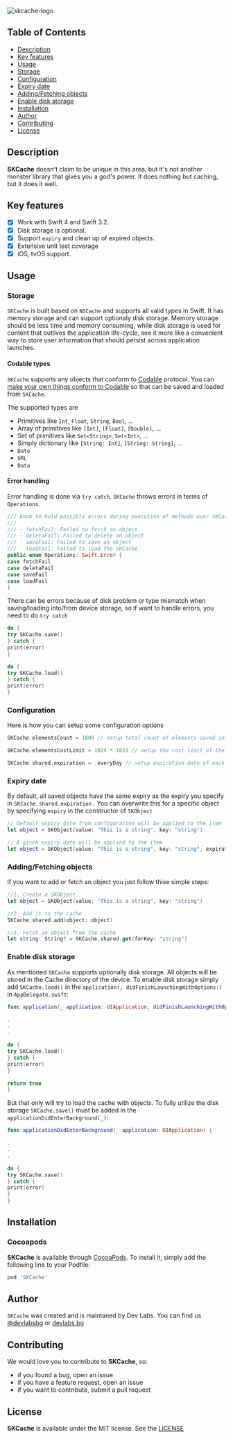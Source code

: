 ![skcache-logo](skcache-logo.png)

## Table of Contents

* [Description](#description)
* [Key features](#key-features)
* [Usage](#usage)
* [Storage](#storage)
* [Configuration](#configuration)
* [Expiry date](#expiry-date)
* [Adding/Fetching objects](#add-fetch-object)
* [Enable disk storage](#disk-storage)
* [Installation](#installation)
* [Author](#author)
* [Contributing](#contributing)
* [License](#license)


## Description

**SKCache** doesn't claim to be unique in this area, but it's not another monster
library that gives you a god's power. It does nothing but caching, but it does it well.

## Key features

- [x] Work with Swift 4 and Swift 3.2.
- [x] Disk storage is optional.
- [x] Support `expiry` and clean up of expired objects.
- [x] Extensive unit test coverage
- [x] iOS, tvOS support.

## Usage

### Storage

`SKCache` is built based on `NSCache` and supports all valid types in Swift. It has memory storage and can support optionaly disk storage. Memory storage should be less time and memory consuming, while disk storage is used for content that outlives the application life-cycle, see it more like a convenient way to store user information that should persist across application launches.


#### Codable types

`SKCache` supports any objects that conform to [Codable](https://developer.apple.com/documentation/swift/codable) protocol. You can [make your own things conform to Codable](https://developer.apple.com/documentation/foundation/archives_and_serialization/encoding_and_decoding_custom_types) so that can be saved and loaded from `SKCache`.

The supported types are

- Primitives like `Int`, `Float`, `String`, `Bool`, ...
- Array of primitives like `[Int]`, `[Float]`, `[Double]`, ...
- Set of primitives like `Set<String>`, `Set<Int>`, ...
- Simply dictionary like `[String: Int]`, `[String: String]`, ...
- `Date`
- `URL`
- `Data`

#### Error handling

Error handling is done via `try catch`. `SKCache` throws errors in terms of `Operations`.

```swift
/// Enum to hold possible errors during execution of methods over SKCache
///
/// - fetchFail: Failed to fetch an object
/// - deletaFail: Failed to delete an object
/// - saveFail: Failed to save an object
/// - loadFail: Failed to load the SKCache
public enum Operations: Swift.Error {
case fetchFail
case deletaFail
case saveFail
case loadFail
}
```

There can be errors because of disk problem or type mismatch when saving/loading into/from device storage, so if want to handle errors, you need to do `try catch`

```swift
do {
try SKCache.save()
} catch {
print(error)
}
```

```swift
do {
try SKCache.load()
} catch {
print(error)
}
```

### Configuration

Here is how you can setup some configuration options

```swift
SKCache.elementsCount = 1000 // setup total count of elements saved into the cache

SKCache.elementsCostLimit = 1024 * 1024 // setup the cost limit of the cache

SKCache.shared.expiration = .everyDay // setup expiration date of each object in the cache
```

### Expiry date

By default, all saved objects have the same expiry as the expiry you specify in `SKCache.shared.expiration` . You can overwrite this for a specific object by specifying `expiry` in the constructor of `SKObject`

```swift
// Default expiry date from configuration will be applied to the item
let object = SKObject(value: "This is a string", key: "string")

// A given expiry date will be applied to the item
let object = SKObject(value: "This is a string", key: "string", expirationDate: ExpiryDate.everyDay.expiryDate())
```

### <a name="add-fetch-object"></a> Adding/Fetching objects

If you want to add or fetch an object you just follow thise simple steps:

```swift
//1. Create a SKObject
let object = SKObject(value: "This is a string", key: "string")

//2. Add it to the cache
SKCache.shared.add(object: object)

//3. Fetch an object from the cache
let string: String? = SKCache.shared.get(forKey: "string")
```

### <a name="disk-storage"></a> Enable disk storage

As mentioned `SKCache` supports optionally disk storage. All objects will be stored in the Cache directory of the device. To enable disk storage simply add `SKCache.load()` in the `application(, didFinishLaunchingWithOptions:)` in `AppDelegate.swift`:

```swift
func application(_ application: UIApplication, didFinishLaunchingWithOptions launchOptions: [UIApplicationLaunchOptionsKey: Any]?) -> Bool {

.
.
.

do {
try SKCache.load()
} catch {
print(error)
}

return true
}
```
But that only will try to load the cache with objects. To fully utilize the disk storage `SKCache.save()` must be added in the `applicationDidEnterBackground(_)`:

```swift
func applicationDidEnterBackground(_ application: UIApplication) {

.
.
.

do {
try SKCache.save()
} catch {
print(error)
}
}
```

## Installation

### Cocoapods

**SKCache** is available through [CocoaPods](http://cocoapods.org). To install
it, simply add the following line to your Podfile:

```ruby
pod 'SKCache'
```

## Author

`SKCache` was created and is maintaned by Dev Labs. You can find us [@devlabsbg](https://twitter.com/devlabsbg) or [devlabs.bg](http://devlabs.bg/)

## Contributing

We would love you to contribute to **SKCache**, so:
- if you found a bug, open an issue
- if you have a feature request, open an issue
- if you want to contribute, submit a pull request

## License

**SKCache** is available under the MIT license. See the [LICENSE](https://github.com/hyperoslo/Cache/blob/master/LICENSE.md)
